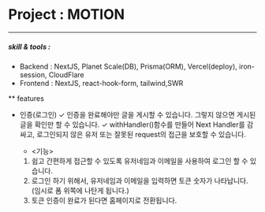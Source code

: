 # Project : MOTION

---

##### skill & tools :

- Backend : NextJS, Planet Scale(DB), Prisma(ORM), Vercel(deploy), iron-session, CloudFlare
- Frontend : NextJS, react-hook-form, tailwind,SWR

\*\* features

- 인증(로그인)
  ✓ 인증을 완료해야만 글을 게시할 수 있습니다. 그렇지 않으면 게시된 글을 확인만 할 수 있습니다.
  ✓ withHandler()함수를 만들어 Next Handler를 감싸고, 로그인되지 않은 유저 또는 잘못된 request의 접근을 보호할 수 있습니다.

  - <기능>

  1. 쉽고 간편하게 접근할 수 있도록 유저네임과 이메일을 사용하여 로그인 할 수 있습니다.
  2. 로그인 하기 위해서, 유저네임과 이메일을 입력하면 토큰 숫자가 나타납니다.
     (임시로 폼 위쪽에 나탄게 됩니다.)
  3. 토큰 인증이 완료가 된다면 홈페이지로 전환됩니다.
